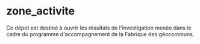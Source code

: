 # zone_activite
Ce dépot est destiné à ouvrir les résultats de l'investigation menée dans le cadre du programme d'accompagnement de la Fabrique des géocommuns.
